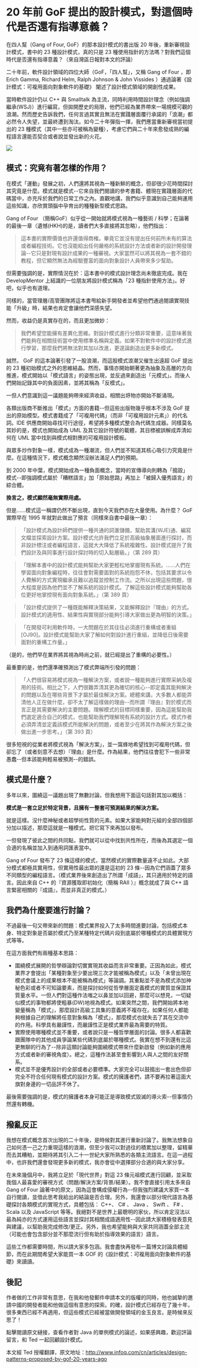 # 20 年前 GoF 提出的設計模式，對這個時代是否還有指導意義？

在四人幫（Gang of Four, GoF）的那本設計模式的書出版 20 年後，重新審視設計模式，書中的 23 種設計模式，真的只是 23 種使用指針的方法嗎？對我們這個時代是否還有指導意義？（來自灣區日報對本文的評論）

二十年前，軟件設計領域的四位大師（GoF，「四人幫」，又稱 Gang of Four ，即 Erich Gamma, Richard Helm, Ralph Johnson & John Vissides ）通過論著《設計模式：可複用面向對象軟件的基礎》 闡述了設計模式領域的開創性成果。

當時軟件設計仍以 C++ 與 Smalltalk 為主流，同時利用時間設計理念（例如強調繼承(WSJ)）進行編寫，但拋開歷史的局限，他們已經為業界帶來一場規模可觀的浪潮。然而歷史告訴我們，任何言過其實且無法在實踐層面覆行承諾的「浪潮」都必然令人失望，並最終遭到淘汰。如今二十年彈指一揮，我們應當重新審視當初提出的 23 種模式（其中一些亦可被稱為變種），考慮它們與二十年來愈發成熟的編程語言還能否契合或者說並發出新的火花。

![](C:\Users\chobits\Desktop\learn\心得\0005.jpg)

## 模式：究竟有著怎樣的作用？

在模式「運動」發展之初，人們還將其視為一種新鮮的概念，但卻很少花時間探討其究竟是什麼。模式就是模式--它來自我們閱讀的參考書籍、體現在實踐層面的代碼當中，亦充斥於我們的日常工作之內。直觀地講，我們似乎意識到自己能夠運用這些知識，亦欣賞頭腦中孕育出的種種新型模式思路。

Gang of Four （簡稱GoF）似乎從一開始就將模式視為一種藝術 / 科學；在論著的最後一章（遺憾(HKH)的是，讀者們大多直接將其忽略），他們指出：

> 這本書的實際價值也許還值得商榷。畢竟它並沒有提出任何前所未有的算法或者編程技術。它也沒能給出任何嚴格的系統設計方法或者新的設計開發理論--它只是對現有設計成果的一種審視。大家當然可以將其視為一套不錯的教程，但它顯然無法為經驗豐富的面向對象設計人員帶來多少幫助。

但需要強調的是，實際情況在於：這本書中的模式設計理念尚未徹底完成。我在 DevelopMentor 上結識的一位朋友將設計模式稱為「23 種指針使用方法」。好吧，似乎也有道理。

同樣的，當管理層/高管團隊將這本書甩給新手開發者並希望他們通過閱讀實現技能「升級」時，結果也肯定會讓他們深感失望。

然而，收益仍是真實存在的，而且更加微妙：

> 我們希望您能擁有差異化思維。對設計模式進行分類非常重要，這意味著我們能夠在相關技術當中使用標準名稱與定義。如果不對軟件中的設計模式進行學習，那麼我們將無法對其加以改進，更遑論創造出更多新模式。

誠然， GoF 的這本論著引發了一股浪潮，而這股模式浪潮又催生出遠超 GoF 提出的 23 種初始模式之外的思維結晶。然而，事情亦開始朝著更為抽象及高層的方向推進，模式開始以「模式語言」的姿態出現，並反過來創造出「元模式」。而後人們開始記錄其中的負面因素，並將其稱為「反模式」。

一但人們意識到這一議題能夠帶來經濟收益，相關出垿物亦開始不斷涌現。

各類出版商不斷推出「模式」方面的書籍--但這些出版物幾乎根本不涉及 GoF 提出的原始模型。模式書籍成了「可複用代碼」（而非「可複用設計元素」）的代名詞。IDE 供應商開始尋找可行途徑，希望將多種模式整合為代碼生成器。同樣莫名其妙的是，模式也開始成為 UML 及其它設計符號的載體，其目標被誤解成弄清如何在 UML 當中找到與模式相對應的可複用設計模板。

與眾多炒作對象一樣，模式成為一種潮流，但人們並不知道其核心吸引力究竟是什麼。在這種情況下，模式概念顯然沒辦法滿足人們的預期。

到 2000 年中葉，模式開始成為一種負面概念，當時的宣傳導向則轉為「搗毀」模式--即強調模式屬於「糟糕語言」加「原始思路」再加上「被歸入優秀語言」的綜合體。

**換言之，模式顯然毫無實際用處。**

但是……模式這一稱謂仍然不斷出現，直到今天我們亦在大量使用。為什麼？ GoF 實際早在 1995 年就對此做出了預言（同樣來自書中最後一章）：

> 「設計模式為設計師們提供一種共通的詞滙儲備，幫助其溝(WJE)通、編寫文檔並探索設計方案。設計模式允許我們立足於高級抽象層面進行探討，而非設計標注或者編程語言，這就大大降低了系統複雜性。設計模式提升了我們設計及與同事進行設計探討時的切入點層級。」（第 289 頁）


> 「理解本書中的設計模式能夠幫助大家更輕松地掌握現有系統。……人們在學習面向對象編程時，往往會對需要面對的系統抱怨不休，包括其要求以令人費解的方式實現繼承且難以追蹤並控制工作流。之所以出現這些問題，很大程度是因為他們並不了解系統的設計模式。了解這些設計模式能夠幫助各位更好地掌控現有面向對象系統。」（第 389 頁）


> 「設計模式提供了一種既能解釋決策結果，又能解釋設計『理由』的方式。設計模式的適用性、結果性與實現部分能夠引導大家做出更為明智的決策。」


> 「在開發可利用軟件時，一大問題在於其往往必須進行重構或者重組[OJ90]。設計模式能幫助大家了解如何對設計進行重組，並降低日後需要面對的重構工作量。」

（是的，他們早在業界將其視為時尚之前，就已經提出了重構的必要性。）

最重要的是，他們還準確預測出了模式弊端所引發的問題：

> 「人們很容易將模式視為一種解決方案，或者說一種能夠進行實際采納及複用的技術。相比之下，人們很難弄清其更為確切的核心--即定義其能夠解決的問題以及在哪些背景下才屬於最佳解決方案。總體來講，大多數人都能弄清他人正在做什麼，卻不太了解這樣做的理由--而所謂『理由』對於模式而言正是其需要解決的主要問題。理解模式的目標同樣重要，因為這能幫助我們選定適合自己的模式，也能幫助我們理解現有系統的設計方式。模式作者必須弄清並定義該模式所能解決的問題，或者至少在將其作為解決方案之後做出進一步思考。」（第 393 頁）

很多短視的從業者將模式視為「解決方案」，並一窩蜂地希望找到可複用代碼，但卻忘了（或者刻意不去想）『理由』是什麼。作為結果，他們往往會犯下一些非常愚蠢--但本該能夠輕易被預測--的錯誤。

## 模式是什麼？

多年以來，圍繞這一議題出現了無數討論，但我想用下面這句話對其加以概括：

**模式是一套立足於特定背景，且擁有一整套可預測結果的解決方案。**

就是這樣。沒什麼神秘或者超學術性質的元素。如果大家能夠對元組的全部四個部分加以描述，那麼這就是一種模式。把它寫下來再加以發布。

一但發現了彼此之間的共同點，我們就可以從中找到共性所在，而後為其選定一個合適的名稱並加入到通用詞匯表當中。

Gang of Four 發布了 23 條這樣的模式，當然模式的實際數量遠不止如此。大部分模式都極具實用性，但實用性最出眾的還是這初的 23 條--因為它們涵蓋了眾多不同類型的編程語言。（模式業界後來創造出了所謂「成語」，其只適用於特定的語言。因此來自 C++ 的『資源獲取即初始化（簡稱 RAII ）』概念就成了與 C++ 語言緊密相關的『成語』，而並非真正的模式。）

## 我們為什麼要進行討論？

不過最後一句又帶來新的問題：模式業界投入了太多時間進要討論，包括模式本身、特定對象是否屬於模式乃至某種特定代碼片段到底屬於哪種模式的具體實現方式等等。

在這方面我們有兩種基本思路：

* 圍繞模式展開的哲學辯論對切實實現其收益而言非常重要。正因為如此，模式業界才會提出「某種對象至少要出現三次才能被稱為模式」以及「未曾出現在模式會議上的成果根本不能被稱為模式」等論調。其重點並不是為模式添加神秘色彩或者不可知論要素，而是探討如何從哲學層面定義模式的實質並保證其質量水平。一但人們對這種作法嗤之以鼻並加以回避，那麼可以想見，一切疑似模式的事物都將使粗暴(DW)地視為模式。如果突然之間，我們開始將本地變量稱為「模式」，那麼設計高級工具集的意義將不複存在。如果任何人都能夠根據自己的理解將任意對象稱為「模式」，那麼模式也就失去了其在交流中的作用。科學具有嚴謹性，而嚴謹性正是模式業界最為需要的特質。
* 實際使用哪種模式並不重要，或者說只是一種哲學層面的討論。很多人都喜歡跟團隊中的其他成員爭論某些代碼到底屬於哪種模式。我實在想不到還有比這更無聊的行為了--除非這類討論能夠圍繞模式帶來什麼新啟發（例如新的應用方式或者新的審視角度）。總之，這種作法甚至會影響到人與人之間的友好關系。
* 模式並不是優秀設計的全部或者必要標準。大家完全可以鼓搗出一套出色但卻完全不符合任何現有模式的設計方案。模式的擁護者們，請不要再拉著這面大旗對身邊的一切品評不休了。

最後需要強調的是，模式的擁護者本身可能正是導致模式毀滅的導火索--但事情仍然還有轉機。

## 撥亂反正

我想在模式概念首次出現的二十年後，是時候對其進行重新討論了。我無法想象自己如何憑一己之力重現這樣的浪潮，但至少我可以對過往的積累加以整理，留精華而去其糟粕，並期待將其引入二十一世紀大家所熟悉的各類主流語言。在這一過程中，也許我們還會發現更多新的模式，我亦會從中選擇部分合適的與大家分享。

在未來幾個月中，我將立足於「現代世界」對這 23 條元祖模式進行回顧，並采取我個人最喜愛的審視方式（問題/解決方案/背景/結果）。我不會直接引用太多來自 Gang of Four 論著中的原文，因為這會構成侵權行為--但我強烈建議大家買一本自行閱讀，並借此思考我給出的結論是否合理。另外，我還會以部分現代語言為基礎探討各類模式的實現方式，具體包括： C++、 C# 、 Java 、 Swift 、 F# 、 Scala 以及 JavaScript 等等。我絕對不是世界上最聰明的家伙，所以肯定沒法以最為純亦的方式運用這些語言並探討其相關成語適用性--因此請大家積極發表意見與建議，以幫助我完成修改/更正。另外，我也希望能夠與大家共同涵蓋全部主流（可能也會包含部分並不那麼流行但有助於指導效果的語言）語言。

這些工作都需要時間，所以請大家多包涵。我會盡快再發布一篇博文討論具體細節，而在此期間希望大家能買一本 GOF 的《設計模式：可複用面向對象軟件的基礎》來讀讀。

## 後記

作者做的工作非常有意思，在我和他發郵件申請本文的版權的同時，他也誠摯的邀請中國的開發者能和他做這個有意思的探索。的確，設計模式已經存在了幾十年，很多東西已經不再適用，但這些模式已經被當做開發領域的金玉良言。是時候來反思了！

點擊閱讀原文縺接，查看作者對 Java 的單例模式的論述，如果感興趣，歡迎評論留言，和 Ted 一起回顧設計模式。

本文經 Ted 授權翻譯，原文地址：http://www.infoq.com/cn/articles/design-patterns-proposed-by-gof-20-years-ago

